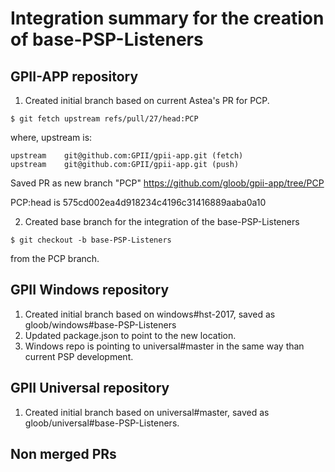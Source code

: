 # Integration summary for the creation of base-PSP-Listeners

## GPII-APP repository

1. Created initial branch based on current Astea's PR for PCP.
```
$ git fetch upstream refs/pull/27/head:PCP
```

where, upstream is:
```
upstream	git@github.com:GPII/gpii-app.git (fetch)
upstream	git@github.com:GPII/gpii-app.git (push)
```

Saved PR as new branch "PCP" https://github.com/gloob/gpii-app/tree/PCP

PCP:head is 575cd002ea4d918234c4196c31416889aaba0a10

2. Created base branch for the integration of the base-PSP-Listeners
```
$ git checkout -b base-PSP-Listeners
```
from the PCP branch.

## GPII Windows repository

1. Created initial branch based on windows#hst-2017, saved as gloob/windows#base-PSP-Listeners
2. Updated package.json to point to the new location.
3. Windows repo is pointing to universal#master in the same way than current PSP development.

## GPII Universal repository

1. Created initial branch based on universal#master, saved as gloob/universal#base-PSP-Listeners.

## Non merged PRs

